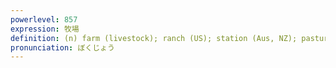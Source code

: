 ```yaml
---
powerlevel: 857
expression: 牧場
definition: (n) farm (livestock); ranch (US); station (Aus, NZ); pasture land; meadow; grazing land; (P)
pronunciation: ぼくじょう
---
```

